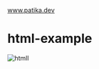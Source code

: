 www.patika.dev
# html-example

![htmll](https://user-images.githubusercontent.com/96810885/169875307-a465f86d-da8d-4aa3-9b6c-1e80b6f0ebb6.JPG)
